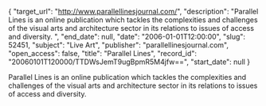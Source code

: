 {
  "target_url": "http://www.parallellinesjournal.com/", 
  "description": "Parallel Lines is an online publication which tackles the complexities and challenges of the visual arts and architecture sector in its relations to issues of access and diversity. ", 
  "end_date": null, 
  "date": "2006-01-01T12:00:00", 
  "slug": 52451, 
  "subject": "Live Art", 
  "publisher": "parallellinesjournal.com", 
  "open_access": false, 
  "title": "Parallel Lines", 
  "record_id": "20060101T120000/TTDWsJemT9ugBpmR5M4jfw==", 
  "start_date": null
}

Parallel Lines is an online publication which tackles the complexities and challenges of the visual arts and architecture sector in its relations to issues of access and diversity. 